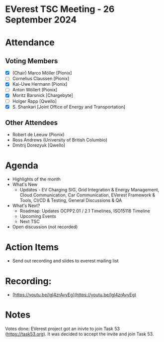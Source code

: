 # EVerest TSC Meeting - 26 September 2024

# Attendance

## Voting Members

- [x] (Chair) Marco Möller [Pionix]
- [ ] Cornelius Claussen [Pionix]
- [x] Kai-Uwe Hermann [Pionix]
- [ ] Anton Wöllert [Pionix]
- [x] Moritz Barsnick [Chargebyte]
- [ ] Holger Rapp [Qwello]
- [x] S. Shankari [Joint Office of Energy and Transportation]

## Other Attendees
- Robert de Leeuw (Pionix)
- Ross Andrews (University of British Columbio)
- Dmitrij Dorezyuk [Qwello]

# Agenda

- Highlights of the month
- What's New
    - Updates - EV Charging SIG, Grid Integration & Energy Management, Cloud Communication, Car Communication, EVerest Framework & Tools, CI/CD & Testing, General Discussions & QA
- What's Next?
    - Roadmap: Updates OCPP2.01 / 2.1 Timelines, ISO15118 Timeline
    - Upcoming Events
    - Next TSC
- Open discussion (not recorded)

# Action Items
- Send out recording and slides to everest mailing list

# Recording:
- [https://youtu.be/lgl4zrAvyEg](https://youtu.be/lgl4zrAvyEg)

# Notes
Votes done:
EVerest project got an inivte to join Task 53 (https://task53.org). It was decided to accept the invite and join Task 53.
